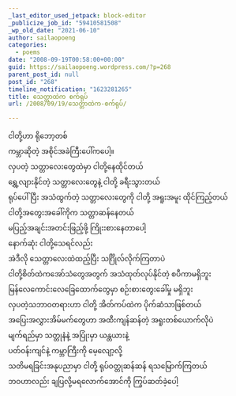 ```yaml
---
_last_editor_used_jetpack: block-editor
_publicize_job_id: "59410581508"
_wp_old_date: "2021-06-10"
author: sailaopoeng
categories:
  - poems
date: "2008-09-19T00:58:00+00:00"
guid: https://sailaopoeng.wordpress.com/?p=268
parent_post_id: null
post_id: "268"
timeline_notification: "1623281265"
title: သေတ္တာထဲက စက်ရုပ်
url: /2008/09/19/သေတ္တာထဲက-စက်ရုပ်/

---
```

ငါတို့ဟာ ရိုဘော့တစ်  
ကမ္ဘာဆိုတဲ့ အစိုင်အခဲကြီးပေါ်ကပေါ့။  
လှပတဲ့ သတ္တာလေးတွေထဲမှာ ငါတို့နေထိုင်တယ်  
ရွှေ့လျားနိုင်တဲ့ သတ္တာလေးတွေနဲ့ ငါတို့ ခရီးသွားတယ်  
ရုပ်ပေါ်ပြီး အသံထွက်တဲ့ သတ္တာလေးတွေကို ငါတို့ အရူးအမူး ထိုင်ကြည့်တယ်  
ငါတို့အတွေးအခေါ်ကိုက သတ္တာဆန်နေတယ်  
မပြည့်အချင်းအတင်းဖြည့်ဖို့ ကြိုးးစားနေတာပေါ့  
နောက်ဆုံး ငါတို့သေရင်လည်း  
အဲဒီလို သေတ္တာလေးထဲထည့်ပြီး သင်္ဂြိုလ်လိုက်ကြတာပဲ  
ငါတို့စိတ်ထဲကအော်သံတွေအတွက် အသံထုတ်လုပ်နိုင်တဲ့ စပီကာမရှိဘူး  
မြန်လေကောင်းလေခြေထောက်တွေမှာ စဉ်းစားတွေးခေါ်မှု မရှိဘူး  
လှပတဲ့သဘာဝတရားဟာ ငါတို့ အိတ်ကပ်ထဲက ပိုက်ဆံသာဖြစ်တယ်  
အပြေးအလွှားအိမ်မက်တွေဟာ အထီးကျန်ဆန်တဲ့ အရူးတစ်ယောက်လိုပဲ  
မျက်ရည်မှာ သတ္တုနံနဲ့ အပြုံးမှာ ယန္တယားနဲ့  
ပတ်ဝန်းကျင်နဲ့ ကမ္ဘာကြီးကို မေ့လျော့လို့  
သတိမရခြင်းအနုပညာမှာ ငါတို့ ရုပ်ဝတ္တုဆန်ဆန် ရသမြောက်ကြတယ်  
ဘဝဟာလည်း ချပြလို့မရလောက်အောင်ကို ကြွပ်ဆတ်ခဲ့ပေါ့
